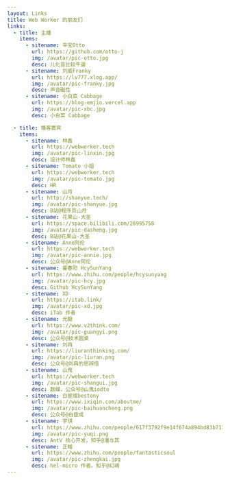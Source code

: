 ```yaml
---
layout: Links
title: Web Worker 的朋友们
links:
  - title: 主播
    items:
      - sitename: 辛宝Otto
        url: https://github.com/otto-j
        img: /avatar/pic-otto.jpg
        desc: 儿化音比较牛逼
      - sitename: 刘威Franky
        url: https://lv777.xlog.app/
        img: /avatar/pic-franky.jpg
        desc: 声音磁性
      - sitename: 小白菜 Cabbage
        url: https://blog-emjio.vercel.app
        img: /avatar/pic-xbc.jpg
        desc: 小白菜 Cabbage

  - title: 播客嘉宾
    items:
      - sitename: 林鑫
        url: https://webworker.tech
        img: /avatar/pic-linxin.jpg
        desc: 设计师林鑫
      - sitename: Tomato 小姐
        url: https://webworker.tech
        img: /avatar/pic-tomato.jpg
        desc: HR
      - sitename: 山月
        url: http://shanyue.tech/
        img: /avatar/pic-shanyue.jpg
        desc: B站@程序员山月
      - sitename: 花果山-大圣
        url: https://space.bilibili.com/26995758
        img: /avatar/pic-dasheng.jpg
        desc: B站@花果山-大圣
      - sitename: Anne阿伦
        url: https://webworker.tech
        img: /avatar/pic-annie.jpg
        desc: 公众号@Anne阿伦
      - sitename: 霍春阳 HcySunYang
        url: https://www.zhihu.com/people/hcysunyang
        img: /avatar/pic-hcy.jpg
        desc: Github HcySunYang
      - sitename: XD
        url: https://itab.link/
        img: /avatar/pic-xd.jpg
        desc: iTab 作者
      - sitename: 光毅
        url: https://www.v2think.com/
        img: /avatar/pic-guangyi.png
        desc: 公众号@技术圆桌
      - sitename: 刘冉
        url: https://liuranthinking.com/
        img: /avatar/pic-liuran.png
        desc: 公众号@刘冉的思辨悟
      - sitename: 山鬼
        url: https://webworker.tech
        img: /avatar/pic-shangui.jpg
        desc: 数媒，公众号@山鬼iodto
      - sitename: 白宦成bestony
        url: https://www.ixiqin.com/aboutme/
        img: /avatar/pic-baihuancheng.png
        desc: 公众号@白宦成
      - sitename: 宇琪
        url: https://www.zhihu.com/people/617f3792f9e14f674a894bd83b7112e1
        img: /avatar/pic-yuqi.png
        desc: AntV 核心开发，知乎@潘与其
      - sitename: 正楷
        url: https://www.zhihu.com/people/fantasticsoul
        img: /avatar/pic-zhengkai.jpg
        desc: hel-micro 作者。知乎@幻魂
---
```

